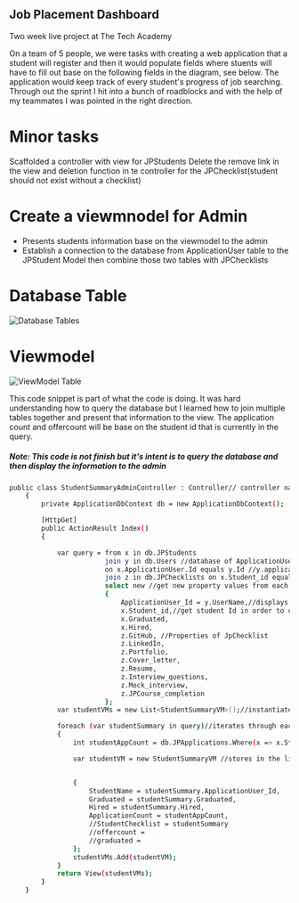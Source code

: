 ## Job Placement Dashboard

Two week live project at The Tech Academy

On a team of 5 people, we were tasks with creating a web application that a student will register and then it would populate fields where stuents will have to fill out base on the following fields in the diagram, see below. The application would keep track of every student's progress of job searching. Through out the sprint I hit into a bunch of roadblocks and with the help of my teammates I was pointed in the right direction.

# Minor tasks
Scaffolded a controller with view for JPStudents
Delete the remove link in the view and deletion function in te controller for the JPChecklist(student should not exist without a checklist)

# Create a viewmnodel for Admin
  - Presents students information base on the viewmodel to the admin
  - Establish a connection to the database from ApplicationUser table to the JPStudent Model then combine those two tables with JPChecklists

# Database Table
![Database Tables](ViewModelConnectionTable.png "Database Tables")

# Viewmodel
![ViewModel Table](ViewModel.png "ViewModel Table")

This code snippet is part of what the code is doing. It was hard understanding how to query the database but I learned how to join multiple tables together and present that information to the view. The application count and offercount will be base on the student id that is currently in the query.
##### Note: This code is not finish but it's intent is to query the database and then display the information to the admin

```sh
public class StudentSummaryAdminController : Controller// controller name needs to be the same as the view of StudentSummaryAdmin
    {
        private ApplicationDbContext db = new ApplicationDbContext();

        [HttpGet]
        public ActionResult Index()
        {

            var query = from x in db.JPStudents
                        join y in db.Users //database of ApplicationUsers
                        on x.ApplicationUser.Id equals y.Id //y.applicationuser.id so Id is the primary key of the applicationuser.
                        join z in db.JPChecklists on x.Student_id equals z.Student_id //join JPStudents and JPChecklist
                        select new //get new property values from each student in the database
                        {
                            ApplicationUser_Id = y.UserName,//displays all username //all rows from this table
                            x.Student_id,//get student Id in order to count application count and offer count
                            x.Graduated,
                            x.Hired,
                            z.GitHub, //Properties of JpChecklist
                            z.LinkedIn,
                            z.Portfolio,
                            z.Cover_letter,
                            z.Resume,
                            z.Interview_questions,
                            z.Mock_interview,
                            z.JPCourse_completion
                        };
            var studentVMs = new List<StudentSummaryVM>();//instantiate a new object from the viewmodel - stores in the list

            foreach (var studentSummary in query)//iterates through each objects in the query
            {
                int studentAppCount = db.JPApplications.Where(x => x.Student_id == studentSummary.Student_id).Count();//student Id of JPapplications = student Id then return count -> studentSummary is the object in the query

                var studentVM = new StudentSummaryVM //stores in the list of all the students in the viewmodel


                {
                    StudentName = studentSummary.ApplicationUser_Id,
                    Graduated = studentSummary.Graduated,
                    Hired = studentSummary.Hired,
                    ApplicationCount = studentAppCount,
                    //StudentChecklist = studentSummary
                    //offercount =
                    //graduated =
                };
                studentVMs.Add(studentVM);
            }
            return View(studentVMs);
        }
    }
```
